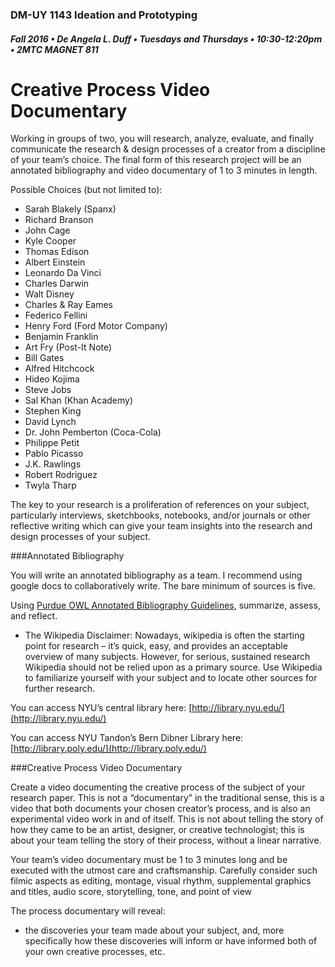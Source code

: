 ### DM-UY 1143 Ideation and Prototyping
##### Fall 2016 • De Angela L. Duff • Tuesdays and Thursdays • 10:30-12:20pm • 2MTC MAGNET 811

# Creative Process Video Documentary


Working in groups of two, you will research, analyze, evaluate, and finally communicate the research &amp; design processes of a creator from a discipline of your team’s choice. The final form of this research project will be an annotated bibliography and video documentary of 1 to 3 minutes in length.

Possible Choices (but not limited to):

*   Sarah Blakely (Spanx)
*   Richard Branson
*   John Cage
*   Kyle Cooper
*   Thomas Edison
*   Albert Einstein
*   Leonardo Da Vinci
*   Charles Darwin
*   Walt Disney
*   Charles &amp; Ray Eames
*   Federico Fellini
*   Henry Ford (Ford Motor Company)
*   Benjamin Franklin
*   Art Fry (Post-It Note)
*   Bill Gates
*   Alfred Hitchcock
*   Hideo Kojima
*   Steve Jobs
*   Sal Khan (Khan Academy)
*   Stephen King
*   David Lynch
*   Dr. John Pemberton (Coca-Cola)
*   Philippe Petit
*   Pablo Picasso
*   J.K. Rawlings
*   Robert Rodriguez
*   Twyla Tharp

The key to your research is a proliferation of references on your subject, particularly interviews, sketchbooks, notebooks, and/or journals or other reflective writing which can give your team insights into the research and design processes of your subject.

###Annotated Bibliography

You will write an annotated bibliography as a team. I recommend using google docs to collaboratively write. The bare minimum of sources is five.

Using [Purdue OWL Annotated Bibliography Guidelines](https://owl.english.purdue.edu/owl/resource/614/01/), summarize, assess, and reflect.

* The Wikipedia Disclaimer: Nowadays, wikipedia is often the starting point for research – it’s quick, easy, and provides an acceptable overview of many subjects. However, for serious, sustained research Wikipedia should not be relied upon as a primary source. Use Wikipedia to familiarize yourself with your subject and to locate other sources for further research.

You can access NYU’s central library here: [http://library.nyu.edu/](http://library.nyu.edu/)

You can access NYU Tandon’s Bern Dibner Library here: [http://library.poly.edu/](http://library.poly.edu/)

###Creative Process Video Documentary

Create a video documenting the creative process of the subject of your research paper. This is not a “documentary” in the traditional sense, this is a video that both documents your chosen creator’s process, and is also an experimental video work in and of itself. This is not about telling the story of how they came to be an artist, designer, or creative technologist; this is about your team telling the story of their process, without a linear narrative.

Your team’s video documentary must be 1 to 3 minutes long and be executed with the utmost care and craftsmanship. Carefully consider such filmic aspects as editing, montage, visual rhythm, supplemental graphics and titles, audio score, storytelling, tone, and point of view

The process documentary will reveal:

*   the discoveries your team made about your subject, and, more specifically how these discoveries will inform or have informed both of your own creative processes, etc.